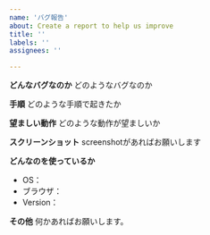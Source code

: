 ```yaml
---
name: 'バグ報告'
about: Create a report to help us improve
title: ''
labels: ''
assignees: ''

---
```


**どんなバグなのか**
どのようなバグなのか

**手順**
どのような手順で起きたか

**望ましい動作**
どのような動作が望ましいか

**スクリーンショット**
screenshotがあればお願いします

**どんなのを使っているか**
 - OS：
 - ブラウザ：
 - Version：

**その他**
何かあればお願いします。
